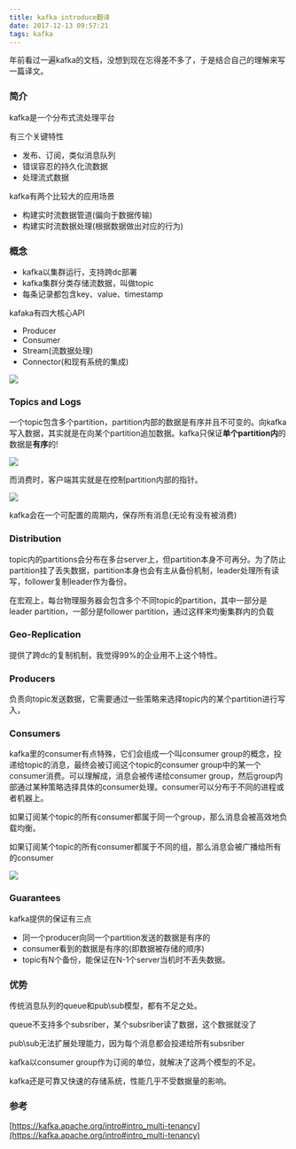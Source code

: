 ```yaml
---
title: kafka introduce翻译
date: 2017-12-13 09:57:21
tags: kafka
---
```


年前看过一遍kafka的文档，没想到现在忘得差不多了，于是结合自己的理解来写一篇译文。

### 简介

kafka是一个分布式流处理平台

有三个关键特性

+ 发布、订阅，类似消息队列
+ 错误容忍的持久化流数据
+ 处理流式数据

kafka有两个比较大的应用场景

+ 构建实时流数据管道(偏向于数据传输)
+ 构建实时流数据处理(根据数据做出对应的行为)

### 概念

+ kafka以集群运行，支持跨dc部署
+ kafka集群分类存储流数据，叫做topic
+ 每条记录都包含key、value、timestamp

kafaka有四大核心API

+ Producer
+ Consumer
+ Stream(流数据处理)
+ Connector(和现有系统的集成)

![](https://kafka.apache.org/10/images/kafka-apis.png)

### Topics and Logs

一个topic包含多个partition，partition内部的数据是有序并且不可变的。向kafka写入数据，其实就是在向某个partition追加数据。kafka只保证**单个partition内**的数据是**有序**的!

![](https://kafka.apache.org/10/images/log_anatomy.png)

而消费时，客户端其实就是在控制partition内部的指针。

![](https://kafka.apache.org/10/images/log_consumer.png)

kafka会在一个可配置的周期内，保存所有消息(无论有没有被消费)

### Distribution

topic内的partitions会分布在多台server上，但partition本身不可再分。为了防止partition挂了丢失数据，partition本身也会有主从备份机制，leader处理所有读写，follower复制leader作为备份。

在宏观上，每台物理服务器会包含多个不同topic的partition，其中一部分是leader partition，一部分是follower partition，通过这样来均衡集群内的负载

### Geo-Replication

提供了跨dc的复制机制，我觉得99%的企业用不上这个特性。

### Producers

负责向topic发送数据，它需要通过一些策略来选择topic内的某个partition进行写入，

### Consumers

kafka里的consumer有点特殊，它们会组成一个叫consumer group的概念，投递给topic的消息，最终会被订阅这个topic的consumer group中的某一个consumer消费。可以理解成，消息会被传递给consumer group，然后group内部通过某种策略选择具体的consumer处理。consumer可以分布于不同的进程或者机器上。

如果订阅某个topic的所有consumer都属于同一个group，那么消息会被高效地负载均衡。

如果订阅某个topic的所有consumer都属于不同的组，那么消息会被广播给所有的consumer

![](https://kafka.apache.org/10/images/consumer-groups.png)

### Guarantees

kafka提供的保证有三点

+ 同一个producer向同一个partition发送的数据是有序的
+ consumer看到的数据是有序的(即数据被存储的顺序)
+ topic有N个备份，能保证在N-1个server当机时不丢失数据。

### 优势

传统消息队列的queue和pub\sub模型，都有不足之处。

queue不支持多个subsriber，某个subsriber读了数据，这个数据就没了

pub\sub无法扩展处理能力，因为每个消息都会投递给所有subsriber

kafka以consumer group作为订阅的单位，就解决了这两个模型的不足。

kafka还是可靠又快速的存储系统，性能几乎不受数据量的影响。


### 参考

[https://kafka.apache.org/intro#intro_multi-tenancy](https://kafka.apache.org/intro#intro_multi-tenancy)